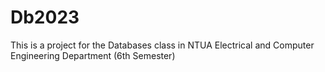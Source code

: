 # Db2023
This is a project for the Databases class in NTUA Electrical and Computer Engineering Department (6th Semester)
